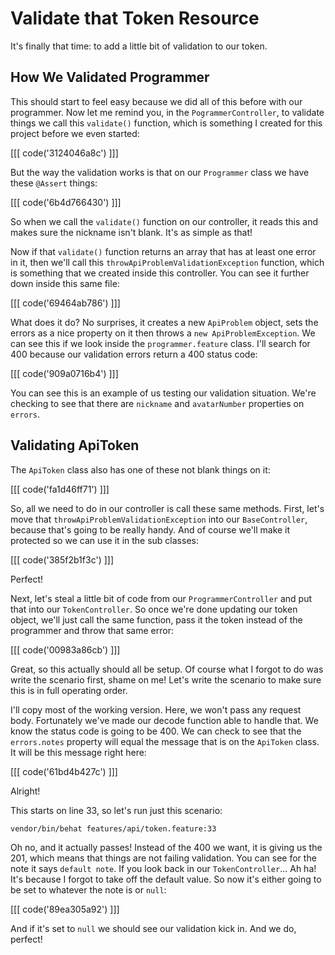 # Validate that Token Resource

It's finally that time: to add a little bit of validation to our token. 

## How We Validated Programmer

This should start to feel easy because we did all of this before with our 
programmer. Now let me remind you, in the `PogrammerController`, to 
validate things we call this `validate()` function, which is something I 
created for this project before we even started:

[[[ code('3124046a8c') ]]]

But the way the validation works is that on our `Programmer` class we have
these `@Assert` things:

[[[ code('6b4d766430') ]]]

So when we call the `validate()` function on our controller, it reads this 
and makes sure the nickname isn't blank. It's as simple as that!

Now if that `validate()` function returns an array that has at least one
error in it, then we'll call this `throwApiProblemValidationException` function,
which is something that we created inside this controller. You can see it
further down inside this same file:

[[[ code('69464ab786') ]]]

What does it do? No surprises, it creates a new `ApiProblem` object, sets
the errors as a nice property on it then throws a `new ApiProblemException`.
We can see this if we look inside the `programmer.feature` class. I'll search
for 400 because our validation errors return a 400 status code:

[[[ code('909a0716b4') ]]]

You can see this is an example of us testing our validation situation. We're
checking to see that there are `nickname` and `avatarNumber` properties on
`errors`. 

## Validating ApiToken

The `ApiToken` class also has one of these not blank things on it:

[[[ code('fa1d46ff71') ]]]

So, all we need to do in our controller is call these same methods. First,
let's move that `throwApiProblemValidationException` into our `BaseController`,
because that's going to be really handy. And of course we'll make it protected
so we can use it in the sub classes:

[[[ code('385f2b1f3c') ]]]

Perfect!

Next, let's steal a little bit of code from our `ProgrammerController` and
put that into our `TokenController`. So once we're done updating our token
object, we'll just call the same function, pass it the token instead of the
programmer and throw that same error:

[[[ code('00983a86cb') ]]]

Great, so this actually should all be setup. Of course what I forgot to do
was write the scenario first, shame on me! Let's write the scenario to make
sure this is in full operating order.

I'll copy most of the working version. Here, we won't pass any request body. 
Fortunately we've made our decode function able to handle that. We know the
status code is going to be 400. We can check to see that the `errors.notes`
property will equal the message that is on the `ApiToken` class. It will
be this message right here:

[[[ code('61bd4b427c') ]]]

Alright!

This starts on line 33, so let's run just this scenario:

```
vendor/bin/behat features/api/token.feature:33
```

Oh no, and it actually passes! Instead of the 400 we want, it is giving us
the 201, which means that things are not failing validation. You can see
for the note it says `default note`. If you look back in our `TokenController`...
Ah ha! It's because  I forgot to take off the default value. So now it's either
going to be set to whatever the note is or `null`:

[[[ code('89ea305a92') ]]]

And if it's set to `null` we should see our validation kick in. And we do,
perfect!
